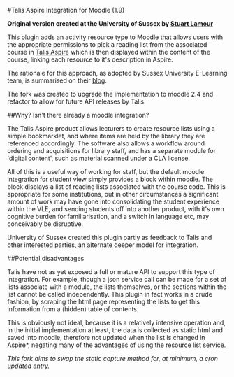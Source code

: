#Talis Aspire Integration for Moodle (1.9)

**Original version created at the University of Sussex by [Stuart Lamour](https://github.com/stuartlamour/talisaspire)**

This plugin adds an activity resource type to Moodle that allows users with the appropriate permissions to pick a reading list from the associated course in [Talis Aspire](http://talisaspire.com/) which is then displayed within the content of the course, linking each resource to it's description in Aspire.

The rationale for this approach, as adopted by Sussex University E-Learning team, is summarised on their [blog](http://blogs.sussex.ac.uk/elearningteam/2013/12/10/integrating-reading-lists-talis-aspire/).

The fork was created to upgrade the implementation to moodle 2.4 and refactor to allow for future API releases by Talis.

##Why? Isn't there already a moodle integration?

The Talis Aspire product allows lecturers to create resource lists using a simple bookmarklet, and where items are held by the library they are referenced accordingly. The software also allows a workflow around ordering and acquisitions for library staff, and has a separate module for 'digital content', such as material scanned under a CLA license.

All of this is a useful way of working for staff, but the default moodle integration for student view simply provides a block within moodle. The block displays a list of reading lists associated with the course code. This is appropriate for some institutions, but in other circumstances a significant amount of work may have gone into consolidating the student experience within the VLE, and sending students off into another product, with it's own cognitive burden for familiarisation, and a switch in language etc, may conceivably be disruptive.

University of Sussex created this plugin partly as feedback to Talis and other interested parties, an alternate deeper model for integration.

##Potential disadvantages

Talis have not as yet exposed a full or mature API to support this type of integration. For example, though a json service call can be made for a set of lists associate with a module, the lists themselves, or the sections within the list cannot be called independently. This plugin in fact works in a crude fashion, by scraping the html page representing the lists to get this information from a (hidden) table of contents.

This is obviously not ideal, because it is a relatively intensive operation and, in the initial implementation at least, the data is collected as static html and saved into moodle, therefore not updated when the list is changed in Aspire*, negating many of the advantages of using the resource list service.

*This fork aims to swap the static capture method for, at minimum, a cron updated entry.*
